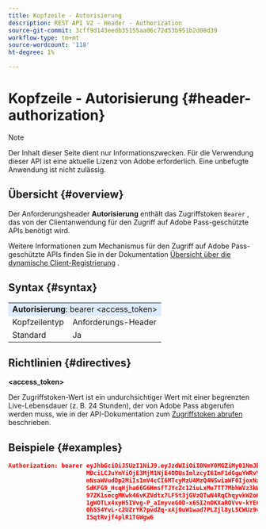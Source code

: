 ```yaml
---
title: Kopfzeile - Autorisierung
description: REST API V2 - Header - Authorization
source-git-commit: 3cff9d143eedb35155aa06c72d53b951b2d08d39
workflow-type: tm+mt
source-wordcount: '118'
ht-degree: 1%

---
```



# Kopfzeile - Autorisierung {#header-authorization}

>[!NOTE]
>
> Der Inhalt dieser Seite dient nur Informationszwecken. Für die Verwendung dieser API ist eine aktuelle Lizenz von Adobe erforderlich. Eine unbefugte Anwendung ist nicht zulässig.

## Übersicht {#overview}

Der Anforderungsheader <b>Autorisierung</b> enthält das Zugriffstoken `Bearer` , das von der Clientanwendung für den Zugriff auf Adobe Pass-geschützte APIs benötigt wird.

Weitere Informationen zum Mechanismus für den Zugriff auf Adobe Pass-geschützte APIs finden Sie in der Dokumentation [Übersicht über die dynamische Client-Registrierung](../../../dcr-api/dynamic-client-registration-overview.md) .

## Syntax {#syntax}

<table>
   <tr>
      <td style="background-color: #DEEBFF;" colspan="2"><b>Autorisierung</b>: bearer &lt;access_token&gt;</td>
   </tr>
   <tr>
      <td>Kopfzeilentyp</td>
      <td>Anforderungs-Header</td>
   </tr>
   <tr>
      <td>Standard</td>
      <td>Ja</td>
   </tr>
</table>

## Richtlinien {#directives}

<b>&lt;access_token></b>

Der Zugriffstoken-Wert ist ein undurchsichtiger Wert mit einer begrenzten Live-Lebensdauer (z. B. 24 Stunden), der von Adobe Pass abgerufen werden muss, wie in der API-Dokumentation zum [Zugriffstoken abrufen](../../../dcr-api/apis/dynamic-client-registration-apis-retrieve-access-token.md) beschrieben.

## Beispiele {#examples}

```JSON
Authorization: bearer eyJhbGciOiJSUzI1NiJ9.eyJzdWIiOiI0NmY0MGZiMy01NmJkLTQyYTktOTExYS02YmZmNmEyZmY0
                      MDciLCJuYmYiOjE3MjM1NjE4ODUsImlzcyI6ImF1dGguYWRvYmUuY29tIiwic2NvcGVzIjoiYXBpO
                      mNsaWVudDp2MiIsImV4cCI6MTcyMzU4MzQ4NSwiaWF0IjoxNzIzNTYxODg1fQ.aZUZqwN2fCqNXgX
                      SdKFG9_HcqHjha66G6HmsfTJYcZc12iuLxMu7TT7MbhWVz3kW1jRqgJv8PHhrFSBL5_dgJ1PRSuDg
                      97ZK1secgMKwk46vKZVdtx7LF5t3jGVzQTwN4RqChqyvkW2o67KxVk5xarwJtwB2fwhX_732CYDcv
                      1gWOTLx4xyH5IVvg-P_aImyveG0D-x65I2nOKXaROVvv-kYE6B9OQv_-JBGj72R_yS2AyJQC0R_im
                      0h5S4YvL-c2UZrYK7pvdZq-xAj0uW1wad7PLZjl8yL5CWUz9vzQk2Cmj8adsydjb0u0P3aFrJ0HE9
                      ISqtRvjf4plR1TGWgw6
```
